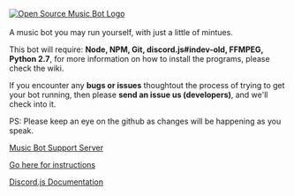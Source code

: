 [![Open Source Music Bot Logo](https://cdn.discordapp.com/attachments/211274061794377729/224402276687675393/OS-MB-Github-Transparent.svg)](https://github.com/developerCodex/musicbot)
<br />
<br />
A music bot you may run yourself, with just a little of mintues.

This bot will require: **Node, NPM, Git, discord.js#indev-old, FFMPEG, Python 2.7**, for more information on how to install the programs, please check the wiki.

If you encounter any **bugs or issues** thoughtout the process of trying to get your bot running, then please **send an issue us (developers)**, and we'll check into it. 

PS: Please keep an eye on the github as changes will be happening as you speak.

[Music Bot Support Server](https://discord.gg/CVyVgap)

[Go here for instructions](https://github.com/developerCodex/musicbot/wiki/Installation)

[Discord.js Documentation](http://discordjs.readthedocs.io/en/8.1.0/index.html)
